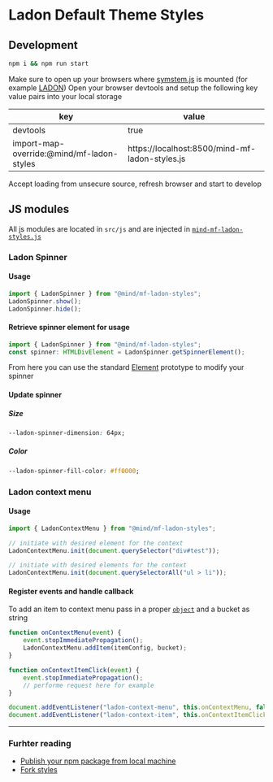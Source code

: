 # Ladon Default Theme Styles

## Development

```bash
npm i && npm run start
```

Make sure to open up your browsers where [symstem.js](https://github.com/systemjs/systemjs) is mounted (for example [LADON](https://ladon.mind-consulting.de/ui/root/login))
Open your browser devtools and setup the following key value pairs into your local storage

| key                                       | value                                          |
| ----------------------------------------- | ---------------------------------------------- |
| devtools                                  | true                                           |
| import-map-override:@mind/mf-ladon-styles | https://localhost:8500/mind-mf-ladon-styles.js |

Accept loading from unsecure source, refresh browser and start to develop

## JS modules

All js modules are located in `src/js` and are injected in [`mind-mf-ladon-styles.js`](src/mind-mf-ladon-styles.js)

### Ladon Spinner

#### Usage

```javascript
import { LadonSpinner } from "@mind/mf-ladon-styles";
LadonSpinner.show();
LadonSpinner.hide();
```

#### Retrieve spinner element for usage

```javascript
import { LadonSpinner } from "@mind/mf-ladon-styles";
const spinner: HTMLDivElement = LadonSpinner.getSpinnerElement();
```

From here you can use the standard [Element](https://developer.mozilla.org/en-US/docs/Web/API/Element#properties) prototype to modify your spinner

#### Update spinner

##### Size

```css
--ladon-spinner-dimension: 64px;
```

##### Color

```css
--ladon-spinner-fill-color: #ff0000;
```

### Ladon context menu

#### Usage

```javascript
import { LadonContextMenu } from "@mind/mf-ladon-styles";

// initiate with desired element for the context
LadonContextMenu.init(document.querySelector("div#test"));

// initiate with desired elements for the context
LadonContextMenu.init(document.querySelectorAll("ul > li"));
```

#### Register events and handle callback

To add an item to context menu pass in a proper [`object`](src/js/ladon-context-menu.js#161) and a bucket as string

```javascript
function onContextMenu(event) {
	event.stopImmediatePropagation();
	LadonContextMenu.addItem(itemConfig, bucket);
}

function onContextItemClick(event) {
	event.stopImmediatePropagation();
	// performe request here for example
}

document.addEventListener("ladon-context-menu", this.onContextMenu, false);
document.addEventListener("ladon-context-item", this.onContextItemClick, false);
```

---

### Furhter reading

- [Publish your npm package from local machine](docs/local-npm-publish.md)
- [Fork styles](docs/fork-styles.md)
